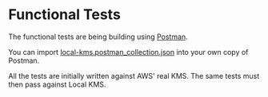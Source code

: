 # Functional Tests

The functional tests are being building using [Postman](https://www.getpostman.com/).

You can import [local-kms.postman_collection.json](local-kms.postman_collection.json) into your own copy of Postman.

All the tests are initially written against AWS' real KMS. The same tests must then pass against Local KMS.
